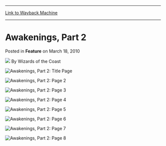 
---
[Link to Wayback Machine](https://web.archive.org/web/20210614182801/https://magic.wizards.com/en/articles/archive/feature/awakenings-part-2-2010-03-18)

[_metadata_:wayback_url]:- "https://magic.wizards.com/en/articles/archive/feature/awakenings-part-2-2010-03-18"
[_metadata_:wayback_raw_url]:- "https://web.archive.org/web/20210614182801id_/https://magic.wizards.com/en/articles/archive/feature/awakenings-part-2-2010-03-18"
[_metadata_:wayback_capture_timestamp]:- "2021-06-14 18:28:01+00:00"
[_metadata_:generator]:- "Drupal 7 (http://drupal.org)"
[_metadata_:publish_date]:- "2010-03-18"
---


Awakenings, Part 2
==================



 Posted in **Feature**
 on March 18, 2010 






![](https://media.magic.wizards.com/styles/auth_small/public/images/person/wizards_author.jpg)
By Wizards of the Coast













![Awakenings, Part 2: Title Page](https://media.magic.wizards.com/image_legacy_migration/mtg/images/daily/webcomics/EN_Awakening_Part2_1.jpg)
 




![Awakenings, Part 2: Page 2](https://media.magic.wizards.com/image_legacy_migration/mtg/images/daily/webcomics/EN_Awakening_Part2_2.jpg)
 




![Awakenings, Part 2: Page 3](https://media.magic.wizards.com/image_legacy_migration/mtg/images/daily/webcomics/EN_Awakening_Part2_3.jpg)
 




![Awakenings, Part 2: Page 4](https://media.magic.wizards.com/image_legacy_migration/mtg/images/daily/webcomics/EN_Awakening_Part2_4.jpg)
 




![Awakenings, Part 2: Page 5](https://media.magic.wizards.com/image_legacy_migration/mtg/images/daily/webcomics/EN_Awakening_Part2_5.jpg)
 




![Awakenings, Part 2: Page 6](https://media.magic.wizards.com/image_legacy_migration/mtg/images/daily/webcomics/EN_Awakening_Part2_6.jpg)
 




![Awakenings, Part 2: Page 7](https://media.magic.wizards.com/image_legacy_migration/mtg/images/daily/webcomics/EN_Awakening_Part2_7.jpg)
 




![Awakenings, Part 2: Page 8](https://media.magic.wizards.com/image_legacy_migration/mtg/images/daily/webcomics/EN_Awakening_Part2_8.jpg)
 










